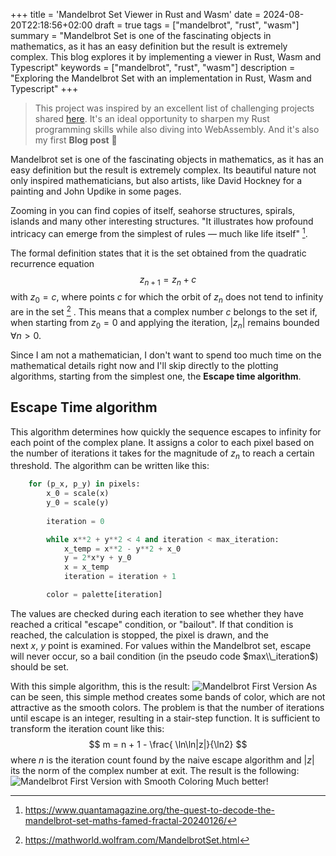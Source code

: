 +++
title = 'Mandelbrot Set Viewer in Rust and Wasm'
date = 2024-08-20T22:18:56+02:00
draft = true
tags = ["mandelbrot", "rust", "wasm"]
summary = "Mandelbrot Set is one of the fascinating objects in mathematics, as it has an easy definition but the result is extremely complex. This blog explores it by implementing a viewer in Rust, Wasm and Typescript"
keywords = ["mandelbrot", "rust", "wasm"]
description = "Exploring the Mandelbrot Set with an implementation in Rust, Wasm and Typescript"
+++

> This project was inspired by an excellent list of challenging projects shared [here](https://www.andreinc.net/2024/03/28/programming-projects-ideas#write-a-tiling-window-manager). It's an ideal opportunity to sharpen my Rust programming skills while also diving into WebAssembly. And it's also my first **Blog post** 🎉

Mandelbrot set is one of the fascinating objects in mathematics, as it has an easy definition but the result is extremely complex. Its beautiful nature not only inspired mathematicians, but also artists, like David Hockney for a painting and John Updike in some pages.

Zooming in you can find copies of itself, seahorse structures, spirals, islands and many other interesting structures. "It illustrates how profound intricacy can emerge from the simplest of rules — much like life itself" [^1]. 

The formal definition states that it is the set obtained from the quadratic recurrence equation
$$
z_{n+1} = z_n + c
$$
with $z_0= c$, where points $c$ for which the orbit of $z_n$ does not tend to infinity are in the set [^2] . This means that a complex number $c$ belongs to the set if, when starting from $z_0=0$ and applying the iteration, $|z_n|$ remains bounded $\forall n>0$.

Since I am not a mathematician, I don't want to spend too much time on the mathematical details right now and I'll skip directly to the plotting algorithms, starting from the simplest one, the **Escape time algorithm**.

## Escape Time algorithm
This algorithm determines how quickly the sequence escapes to infinity for each point of the complex plane. It assigns a color to each pixel based on the number of iterations it takes for the magnitude of $z_n$ to reach a certain threshold. The algorithm can be written like this:
```python
    for (p_x, p_y) in pixels:
        x_0 = scale(x)
        y_0 = scale(y)
        
        iteration = 0

        while x**2 + y**2 < 4 and iteration < max_iteration:
            x_temp = x**2 - y**2 + x_0
            y = 2*x*y + y_0
            x = x_temp
            iteration = iteration + 1

        color = palette[iteration]
```
The values are checked during each iteration to see whether they have reached a critical "escape" condition, or "bailout". If that condition is reached, the calculation is stopped, the pixel is drawn, and the next _x_, _y_ point is examined. For values within the Mandelbrot set, escape will never occur, so a bail condition (in the pseudo code $max\\_iteration$) should be set.

With this simple algorithm, this is the result:
![Mandelbrot First Version](/mandelbort_v1.png)
As can be seen, this simple method creates some bands of color, which are not attractive as the smooth colors. The problem is that the number of iterations until escape is an integer, resulting in a stair-step function. It is sufficient to transform the iteration count like this:
$$
m = n + 1 - \frac{ \ln\ln|z|}{\ln2}
$$
where $n$ is the iteration count found by the naive escape algorithm and $|z|$ its the norm of the complex number at exit.
The result is the following:
![Mandelbrot First Version with Smooth Coloring](/mandelbrot_v1_smooth.png)
Much better!


[^1]: https://www.quantamagazine.org/the-quest-to-decode-the-mandelbrot-set-maths-famed-fractal-20240126/
[^2]: https://mathworld.wolfram.com/MandelbrotSet.html
